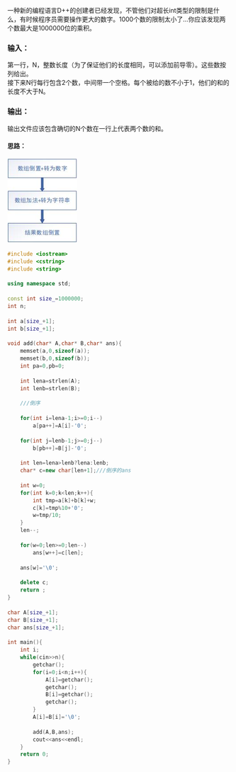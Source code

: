 一种新的编程语言D++的创建者已经发现，不管他们对超长int类型的限制是什么，有时候程序员需要操作更大的数字。1000个数的限制太小了...你应该发现两个数最大是1000000位的乘积。
### 输入：
第一行，N，整数长度（为了保证他们的长度相同，可以添加前导零）。这些数按列给出。<br>
接下来N行每行包含2个数，中间带一个空格。每个被给的数不小于1，他们的和的长度不大于N。

### 输出：
输出文件应该包含确切的N个数在一行上代表两个数的和。<br>

#### 思路：
![](https://github.com/BinGYiZhanG/aoapc-book/blob/master/To%20Be%20a%20ACMer/Images/POJ2602.jpg)

```cpp
#include <iostream>
#include <cstring>
#include <string>

using namespace std;

const int size_=1000000;
int n;

int a[size_+1];
int b[size_+1];

void add(char* A,char* B,char* ans){
    memset(a,0,sizeof(a));
    memset(b,0,sizeof(b));
    int pa=0,pb=0;

    int lena=strlen(A);
    int lenb=strlen(B);

    ///倒序

    for(int i=lena-1;i>=0;i--)
        a[pa++]=A[i]-'0';

    for(int j=lenb-1;j>=0;j--)
        b[pb++]=B[j]-'0';

    int len=lena>lenb?lena:lenb;
    char* c=new char[len+1];///倒序的ans

    int w=0;
    for(int k=0;k<len;k++){
        int tmp=a[k]+b[k]+w;
        c[k]=tmp%10+'0';
        w=tmp/10;
    }
    len--;

    for(w=0;len>=0;len--)
        ans[w++]=c[len];

    ans[w]='\0';

    delete c;
    return ;
}

char A[size_+1];
char B[size_+1];
char ans[size_+1];

int main(){
    int i;
    while(cin>>n){
        getchar();
        for(i=0;i<n;i++){
            A[i]=getchar();
            getchar();
            B[i]=getchar();
            getchar();
        }
        A[i]=B[i]='\0';

        add(A,B,ans);
        cout<<ans<<endl;
    }
    return 0;
}
```
